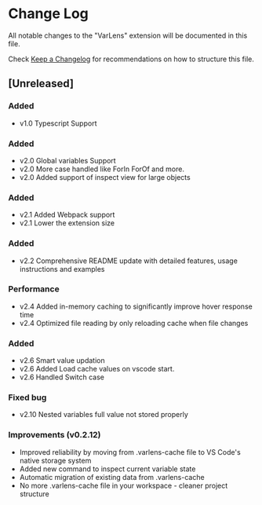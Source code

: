 # Change Log

All notable changes to the "VarLens" extension will be documented in this file.

Check [Keep a Changelog](http://keepachangelog.com/) for recommendations on how to structure this file.

## [Unreleased]

### Added

- v1.0 Typescript Support

### Added

- v2.0 Global variables Support
- v2.0 More case handled like ForIn ForOf and more.
- v2.0 Added support of inspect view for large objects

### Added

- v2.1 Added Webpack support
- v2.1 Lower the extension size

### Added

- v2.2 Comprehensive README update with detailed features, usage instructions and examples

### Performance

- v2.4 Added in-memory caching to significantly improve hover response time
- v2.4 Optimized file reading by only reloading cache when file changes

### Added

- v2.6 Smart value updation
- v2.6 Added Load cache values on vscode start.
- v2.6 Handled Switch case

### Fixed bug

- v2.10 Nested variables full value not stored properly

### Improvements (v0.2.12)

- Improved reliability by moving from .varlens-cache file to VS Code's native storage system
- Added new command to inspect current variable state
- Automatic migration of existing data from .varlens-cache
- No more .varlens-cache file in your workspace - cleaner project structure

